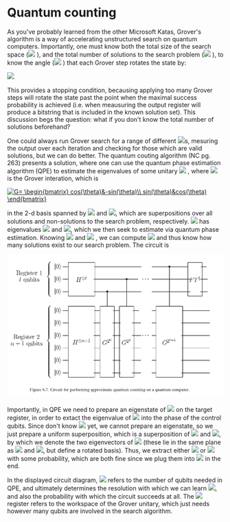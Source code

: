 # Quantum counting

As you've probably learned from the other Microsoft Katas, Grover's algorithm is a way of accelerating unstructured search on quantum computers.  Importantly, one must know both the total size of the search space (<img src="https://render.githubusercontent.com/render/math?math=N"> ), and the total number of solutions to the search problem (<img src="https://render.githubusercontent.com/render/math?math=M"> ), to know the angle (<img src="https://render.githubusercontent.com/render/math?math=\theta"> ) that each Grover step rotates the state by:

<img src="https://render.githubusercontent.com/render/math?math=\sin^2{\theta/2} = M/2N">

This provides a stopping condition, becausing applying too many Grover steps will rotate the state past the point when the maximal success probability is achieved (i.e. when meausuring the output register will produce a bitstring that is included in the known solution set).  This discussion begs the question: what if you don't know the total number of solutions beforehand?  


One could always run Grover search for a range of different <img src="https://render.githubusercontent.com/render/math?math=M">s, mesuring the output over each iteration and checking for those which are valid solutions, but we can do better.  The quantum couting algorithm (NC pg. 263) presents a solution, where one can use the quantum phase estimation algorithm (QPE) to estimate the eigenvalues of some unitary <img src="https://render.githubusercontent.com/render/math?math=U"> , where <img src="https://render.githubusercontent.com/render/math?math=U">  is the Grover interation, which is 

<a href="https://www.codecogs.com/eqnedit.php?latex=G=&space;\begin{bmatrix}&space;cos(\theta)&-sin(\theta)\\&space;sin(\theta)&cos(\theta)&space;\end{bmatrix}" target="_blank"><img src="https://latex.codecogs.com/gif.latex?G=&space;\begin{bmatrix}&space;cos(\theta)&-sin(\theta)\\&space;sin(\theta)&cos(\theta)&space;\end{bmatrix}" title="G= \begin{bmatrix} cos(\theta)&-sin(\theta)\\ sin(\theta)&cos(\theta) \end{bmatrix}" /></a>

in the 2-d basis spanned by <img src="https://render.githubusercontent.com/render/math?math=|\alpha\rangle"> and <img src="https://render.githubusercontent.com/render/math?math=|\beta\rangle">, which are superpositions over all solutions and non-solutions to the search problem, respectively.  <img src="https://render.githubusercontent.com/render/math?math=G">  has eigenvalues <img src="https://render.githubusercontent.com/render/math?math=e^{i\theta}"> and <img src="https://render.githubusercontent.com/render/math?math=e^{i(2\pi-\theta)}">, which we then seek to estimate via quantum phase estimation.  Knowing <img src="https://render.githubusercontent.com/render/math?math=\theta"> and <img src="https://render.githubusercontent.com/render/math?math=N"> , we can compute <img src="https://render.githubusercontent.com/render/math?math=M">  and thus know how many solutions exist to our search problem.  The circuit is 

![image](circuit.PNG)

Importantly, in QPE we need to prepare an eigenstate of <img src="https://render.githubusercontent.com/render/math?math=U">  on the target register, in order to extact the eigenvalue of <img src="https://render.githubusercontent.com/render/math?math=|u\rangle"> into the phase of the control qubits.  Since don't know <img src="https://render.githubusercontent.com/render/math?math=\theta"> yet, we cannot prepare an eigenstate, so we just prepare a uniform superposition, which is a superposition of <img src="https://render.githubusercontent.com/render/math?math=|a\rangle"> and <img src="https://render.githubusercontent.com/render/math?math=|b\rangle">, by which we denote the two eigenvectors of <img src="https://render.githubusercontent.com/render/math?math=U"> (these lie in the same plane as <img src="https://render.githubusercontent.com/render/math?math=|\alpha\rangle"> and <img src="https://render.githubusercontent.com/render/math?math=|\beta\rangle">, but define a rotated basis).  Thus, we extract either <img src="https://render.githubusercontent.com/render/math?math=\theta"> or <img src="https://render.githubusercontent.com/render/math?math=2\pi - \theta"> with some probability, which are both fine since we plug them into <img src="https://render.githubusercontent.com/render/math?math=\sin^2 \theta/2"> in the end.

In the displayed circuit diagram, <img src="https://render.githubusercontent.com/render/math?math=t"> refers to the number of qubits needed in QPE, and ultimately determines the resolution with which we can learn <img src="https://render.githubusercontent.com/render/math?math=\theta">, and also the probability with which the circuit succeeds at all.  The <img src="https://render.githubusercontent.com/render/math?math=n"> register refers to the workspace of the Grover unitary, which just needs however many qubits are involved in the search algorithm.
